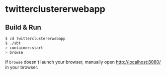 # twitterclustererwebapp #

## Build & Run ##

```sh
$ cd twitterclustererwebapp
$ ./sbt
> container:start
> browse
```

If `browse` doesn't launch your browser, manually open [http://localhost:8080/](http://localhost:8080/) in your browser.
